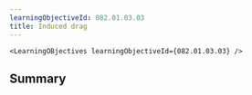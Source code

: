 ```yaml
---
learningObjectiveId: 082.01.03.03
title: Induced drag
---
```


```tsx eval
<LearningOBjectives learningObjectiveId={082.01.03.03} />
```

## Summary
